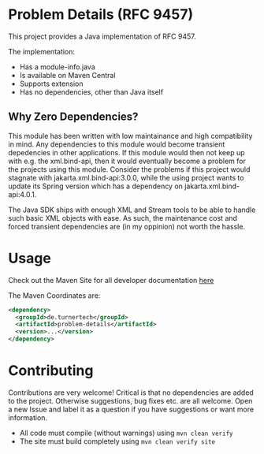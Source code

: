 # Problem Details (RFC 9457)

This project provides a Java implementation of RFC 9457.

The implementation:
- Has a module-info.java
- Is available on Maven Central
- Supports extension
- Has no dependencies, other than Java itself

## Why Zero Dependencies?

This module has been written with low maintainance and high compatibility in mind. Any dependencies to this module would become transient depedencies in other applications. If this module would then not keep up with e.g. the xml.bind-api, then it would eventually become a problem for the projects using this module. Consider the problems if this project would stagnate with jakarta.xml.bind-api:3.0.0, while the using project wants to update its Spring version which has a dependency on jakarta.xml.bind-api:4.0.1.

The Java SDK ships with enough XML and Stream tools to be able to handle such basic XML objects with ease. As such, the maintenance cost and forced transient dependencies are (in my oppinion) not worth the hassle.

# Usage

Check out the Maven Site for all developer documentation [here](https://liturner.github.io/problem-details/)

The Maven Coordinates are:

```xml
<dependency>
  <groupId>de.turnertech</groupId>
  <artifactId>problem-details</artifactId>
  <version>...</version>
</dependency>
```

# Contributing

Contributions are very welcome! Critical is that no dependencies are added to the project. Otherwise suggestions, bug fixes etc. are all welcome. Open a new Issue and label it as a question if you have suggestions or want more information.

- All code must compile (without warnings) using ```mvn clean verify```
- The site must build completely using ```mvn clean verify site```